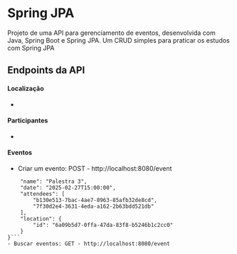 # Spring JPA

<p>Projeto de uma API para gerenciamento de eventos, desenvolvida com Java, Spring Boot e Spring JPA. Um CRUD simples para praticar os estudos com Spring JPA</p>

## Endpoints da API

#### Localização
- 

#### Participantes
- 

#### Eventos
- Criar um evento: POST - http://localhost:8080/event
```{
    "name": "Palestra 3",
    "date": "2025-02-27T15:00:00",
    "attendees": [
        "b130e513-7bac-4ae7-8963-85afb32de8cd",
        "7f30d2e4-3631-4eda-a162-2b63bdd521db"
    ],
    "location": {
        "id": "6a09b5d7-0ffa-47da-83f8-b5246b1c2cc0"
    }
}```
- Buscar eventos: GET - http://localhost:8080/event




